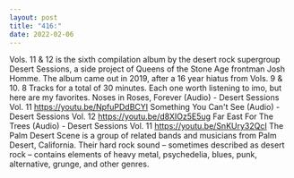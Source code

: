 ```yaml
---
layout: post
title: "416:"
date: 2022-02-06
---
```


Vols. 11 & 12 is the sixth compilation album by the desert rock supergroup Desert Sessions, a side project of Queens of the Stone Age frontman Josh Homme. The album came out in 2019, after a 16 year hiatus from Vols. 9 & 10. 8 Tracks for a total of 30 minutes. Each one worth listening to imo, but here are my favorites.
 Noses in Roses, Forever (Audio) - Desert Sessions Vol. 11
https://youtu.be/NpfuPDdBCYI
 Something You Can't See (Audio) - Desert Sessions Vol. 12
https://youtu.be/d8XIOz5E5ug
 Far East For The Trees (Audio) - Desert Sessions Vol. 11
https://youtu.be/SnKUry32QcI 
The Palm Desert Scene is a group of related bands and musicians from Palm Desert, California. Their hard rock sound – sometimes described as desert rock – contains elements of heavy metal, psychedelia, blues, punk, alternative, grunge, and other genres.
